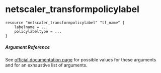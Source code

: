 # netscaler_transformpolicylabel

```
resource "netscaler_transformpolicylabel" "tf_name" {
    labelname = ...
    policylabeltype = ...
}
```

##### Argument Reference

See [official documentation page](https://developer-docs.citrix.com/projects/netscaler-nitro-api/en/11.0/configuration/transform/transformpolicylabel/transformpolicylabel/) for possible values for these arguments and for an exhaustive list of arguments.

